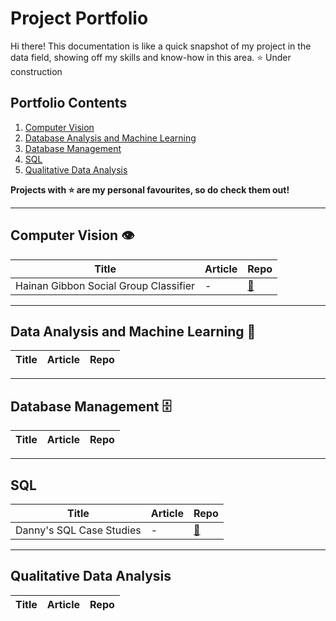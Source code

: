 # Project Portfolio
Hi there! This documentation is like a quick snapshot of my project in the data field, showing off my skills and know-how in this area. :star: Under construction

## Portfolio Contents
1. [Computer Vision](#computer-vision)
2. [Database Analysis and Machine Learning](#machine-learning)
3. [Database Management](#database)
4. [SQL](#sql)
5. [Qualitative Data Analysis](#qualitative)


**Projects with :star: are my personal favourites, so do check them out!**
___
<a name="computer-vision"></a>
## Computer Vision :eye:
| Title | Article | Repo |
| --- | --- | --- |
| Hainan Gibbon Social Group Classifier | - | [:link:](https://github.com/nonhlanhlaluphade/Automated-classification-of-Hainan-Gibbon-call-types-using-deep-learning) |
___
<a name="machine-learning"></a>
## Data Analysis and Machine Learning :slot_machine:   
| Title | Article | Repo |
| --- | --- | --- |  

___
<a name="database"></a>
## Database Management :file_cabinet:   
| Title | Article | Repo |
| --- | --- | --- |  

___
<a name="sql"></a>
## SQL    
| Title | Article | Repo |
| --- | --- | --- |  
| Danny's SQL Case Studies | - | [:link:](https://github.com/nonhlanhlaluphade/SQL) |
___
<a name="qualitative"></a>
## Qualitative Data Analysis    
| Title | Article | Repo |
| --- | --- | --- |  



